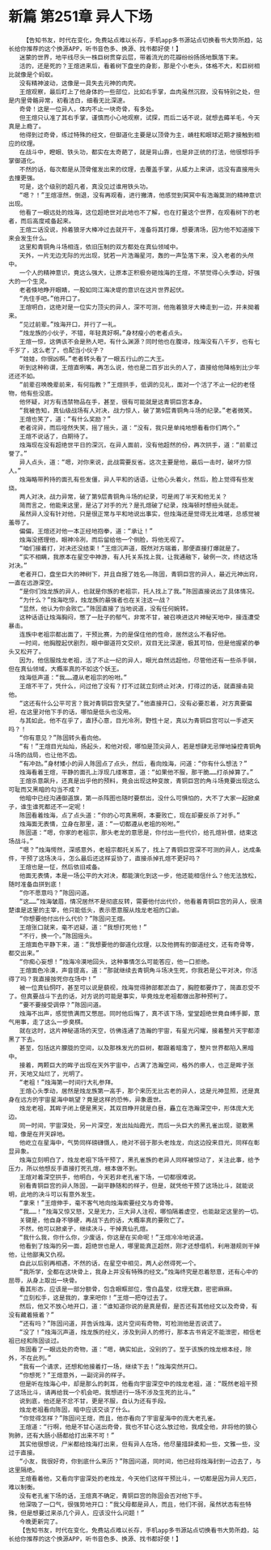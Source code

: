 # 新篇 第251章 异人下场
        【告知书友，时代在变化，免费站点难以长存，手机app多书源站点切换看书大势所趋，站长给你推荐的这个换源APP，听书音色多、换源、找书都好使！】
       迷蒙的世界，地平线尽头一株巨树贯穿云层，带着流光的花瓣纷纷扬扬地飘落下来。
       活的，还是死的？王煊进来后，看着树下盘坐的身影，那是个小老头，体格不大，和巨树相比就像是个蚂蚁。
       没有精神波动，这像是一具失去元神的肉壳。
       王煊观察，最后盯上了他身体的一些部位，比如右手掌，血肉虽然沉寂，没有特别之处，但是内里骨骼异常，初看洁白，细看无比深邃。
       奇骨！这是一位异人，体内不止一块奇骨，有多处。
       但王煊只认准了其右手掌，谨慎而小心地观察，试探，而后二话不说，就想去薅羊毛，今天真是上瘾了。
       他得到过奇骨，练过特殊的经文，但御道化主要是以顶骨为主，嵴柱和眼球近期才接触到相应的纹理。
       在战斗中，瞪眼、铁头功，都实在太奇葩了，就是背山靠，也是非正统的打法，他很想将手掌御道化。
       不然的话，每次都是从顶骨催发出来的纹理，去覆盖手掌，从威力上来讲，远没有直接用头去撞更强。
       可是，这个级别的超凡者，真没见过谁用铁头功。
       “嗯？！”王煊凛然，倒退，没有再观看，进行撇清，他感觉到冥冥中有浩瀚莫测的精神意识出现。
       他看了一眼远处的烛海，这位超绝世对此地也不了解，也在打量这个世界，在观看树下的老者，而后高度戒备起来。
       王煊二话没说，拎着狼牙大棒冲过去就开干，准备将其打爆，想要清场，因为他不知道接下来会发生什么。
       这里和青铜角斗场相连，依旧压制的双方都处在真仙领域中。
       天外，一片无边无际的光出现，犹若一片浩瀚星河，轰的一声坠落下来，没入老者的头颅中。
       一个人的精神意识，竟这么强大，让原本正积极夯砸烛海的王煊，不禁觉得心头季动，好强大的一个生灵。
       老者倏地睁开眼睛，一股如同江海决堤的意识在这片世界起伏。
       “先住手吧。”他开口了。
       王煊明白，这绝对是一位实力顶尖的异人，深不可测，他拖着狼牙大棒走到一边，并未拗着来。
       “见过前辈。”烛海开口，并行了一礼。
       “烛龙族的小伙子，不错，年轻真好啊。”身材瘦小的老者点头。
       王煊一惊，这俩该不会是熟人吧，有什么渊源？同时他也在腹诽，烛海没有八千岁，也有七千岁了，这么老了，也配当小伙子？
       “娃娃，你很凶啊。”老者转头看了一眼五行山的二大王。
       听到这种称谓，王煊直咧嘴，再怎么说，他也是二百岁出头的人了，直接给他降格到比少年还还不如。
       “前辈召唤晚辈前来，有何指教？”王煊拱手，低调的见礼，面对一个活了不止一纪的老怪物，他有些没底。
       他怀疑，对方有违禁物品在手，甚至，很有可能就是这青铜巨宫本身。
       “我被告知，真仙级战场有人对决，战力惊人，破了第9层青铜角斗场的纪录。”老者微笑。
       王煊也笑了，道：“有什么奖励？”
       老者诧异，而后哑然失笑，摇了摇头，道：“没有，我只是单纯地想看看你们两个。”
       王煊不说话了，白期待了。
       烛海现在没有超绝世平日的深沉，在异人面前，没有他超然的份，再次拱手，道：“前辈过誉了。”
       异人点头，道：“嗯，对你来说，此战需要反省。这次主要是他，最后一击时，破坏力惊人。”
       烛海略带矜持的面孔有些发僵，异人平和的话语，让他心头着火，然后，脸上觉得有些发烧。
       两人对决，战力异常，破了第9层青铜角斗场的纪录，可是闹了半天和他无关？
       简而言之，他能来这里，是沾了对手的光？是孔煊破了纪录，烛海顿时想扭头就走。
       虽然异人没有针对他，只是很正常与平和地说出事实，但烛海还是觉得无比难堪，总感觉被羞辱了。
       偏偏，王煊还对他一本正经地抱拳，道：“承让！”
       烛海没搭理他，眼神冷冽，而后留给他一个侧脸，将他无视了。
       “咱们接着打，对决还没结束！”王煊沉声道，既然对方端着，那便直接打爆就是了。
       “实不相瞒，我原本在星空中神游，有人托关系找上我，让我通融下，破例一次，终结这场对决。”
       老者开口，盘坐巨大的神树下，并且自报了姓名——陈固，青铜巨宫的异人，最近元神出窍，一直在远游深空。
       “是你们烛龙族的异人，也就是你族的老祖宗，托人找上了我。”陈固直接说出了具体情况。
       “为什么？”烛海吃惊，烛龙族的最强者也在关注这一战？
       “显然，他认为你会败亡。”陈固直接了当地说道，没有任何婉转。
       这种话语让烛海胸闷，憋了一肚子的郁气，非常不甘，被召唤进这片神秘天地中，接连遭受暴击。
       连族中老祖宗都出面了，干预比赛，为的是保住他的性命，居然这么不看好他。
       一时间，他胸膛起伏剧烈，眼中御道符文交织，双目无比深邃，极其可怕，但是他握紧的拳头又松开了。
       因为，他信服烛龙老祖，活了不止一纪的异人，眼光自然远超他，尽管他还有一些杀手锏，但在真仙领域，大概率真的不如这个妖王。
       烛海低声道：“我……遵从老祖宗的吩咐。”
       王煊不干了，凭什么，问过他了没有？打不过就立刻终止对决，打得过的话，就直接击毙他。
       “这还有什么公平可言？我对青铜巨宫失望了。”他直接开口，没有必要忍着，对方真要偏袒，在这里对他下手的话，哪怕是低头也没用。
       与其如此，他不在乎了，直抒心意，目光冷冽，野性十足，真以为青铜巨宫可以一手遮天吗？！
       “你有意见？”陈固转头看向他。
       “有！”王煊目光灿灿，扬起头，和他对视，哪怕是顶尖异人，若是想肆无忌惮地操控青铜角斗场的战局，也让他不齿。
       “有冲劲。”身材矮小的异人陈固点了点头，然后，看向烛海，问道：“你有什么想法？”
       烛海看着王煊，平静的面孔上浮现几缕寒意，道：“如果他不服，那干脆……打杀掉算了。”
       王煊杀意飙升，还真是出乎他的预料，竟会出现这种变故，青铜巨宫的角斗场竟要出现这么可耻而又黑暗的勾当不成？
       他暗中已经沟通御道旗，第一杀阵图也随时要祭出，没什么可惧怕的，大不了大家一起掀桌子，谁生谁死都还不一定呢！
       陈固看着烛海，点了点头道：“你的心可真黑啊，本要败亡，现在却要反杀了对手。”
       烛海面无表情，立身在那里，道：“一切都遵从老祖的吩咐。”
       陈固道：“嗯，你家的老祖宗，那头老龙的意思是，你付出一些代价，给孔煊补偿，结束这场战斗。”
       “嗯？”烛海愕然，深感意外，老祖宗都托关系了，找上了青铜巨宫深不可测的异人，达成条件，干预了这场决斗，怎么最后还这样妥协了，直接杀掉孔煊不更好吗？
       王煊也是一怔，然后依旧戒备。
       他面无表情，本是一场公平的大对决，都能演化到这一步，他还能相信什么？他无法放松，随时准备血拼到底！
       “你不愿意吗？”陈固问道。
       “这……”烛海皱眉，情况居然不是彻底反转，需要他付出代价，他看着青铜巨宫的异人，很清楚谁是这里的主宰，他只能低头，表示愿意服从烛龙老祖的口谕。
       “你想要他付出什么代价？”陈固问王煊。
       王煊张口就来，毫不迟疑，道：“我想打死他！”
       “不行，换一个。”陈固摇头。
       王煊面色平静下来，道：“我想要他的御道化纹理，以及他拥有的御道经文，还有奇骨等，都交出来。”
       “你痴心妄想！”烛海冷漠地回头，这种事情怎么可能答应，他一口拒绝。
       王煊面色冷漠，声音提高，道：“那就继续去青铜角斗场决生死，你我若是公平对决，你活得了吗？我直接按死你在场中！”
       被一位真仙恫吓，甚至可以说是藐视，烛海觉得肺部都淤血了，胸腔都要炸了，简直忍受不了。但真要战斗下去的话，对方说的可能是事实，毕竟烛龙老祖都做出那种预判了。
       “要不要接受调停？”陈固问道。
       烛海不出声，感觉愤满而又憋屈。同时他后悔了，真不该下场，堂堂超绝世竟自缚手脚，意气用事，走了这么一步臭棋。
       就在这时，这片神秘道场的天空，彷佛连通了浩瀚的宇宙，有星光闪耀，接着整片天宇都漆黑了下去。
       甚至，包括这片朦胧的空间，以及那株发光的巨树，都跟着暗澹了，整片世界都陷入黑暗中。
       接着，两颗巨大的眸子出现在天外宇宙中，占满了浩瀚空间，格外的瘆人，也正是眸子张开，天地又灿烂了，光明了。
       “老祖！”烛海第一时间行大礼参拜。
       王煊心头季动，居然是烛龙族第一高手，那个来历无比古老的异人，这是元神显照，还是真身在远方的宇宙星海中眺望？竟是这样的恐怖，异象震世。
       烛龙老祖，其眸子闭上便是黑天，其双目睁开就是白昼，矗立在浩瀚深空中，形体庞大无边。
       同一时间，宇宙深处，另一片深空，发出灿灿霞光，而后一头巨大的黑孔雀出现，驱散黑暗，像是在开天辟地。
       他屹立在星海中，气势同样磅礴慑人，绝对不弱于那头老烛龙，向这边投来目光，同样在彰显异象。
       烛海立刻明白了，烛龙老祖下场干预了，黑孔雀族的老异人同样被惊动了，关注此事，给予压力，所以他想反手直接打死孔煊，根本做不到。
       王煊对着深空拱手，他明白，今天若非老孔雀下场，一切都很难说。
       别看青铜巨宫的异人陈固，一副平静随和的样子，但是，就凭他干预了这场比斗，就能说明，此地的决斗可以有意外发生。
       “拿来！”王煊伸手，毫不客气地向烛海索要经文与奇骨等。
       “我……！”烛海又惊又怒，又是无力，三大异人注视，哪怕隔着虚空，也能敲定这里的一切。
       关键是，他自身不够硬，再战下去的话，大概率真的要败亡了。
       不然，他可以掀桌子，继续决斗，干掉真仙孔煊。
       “我什么我，你什么你，少废话，你这是在买命呢！”王煊冷冷地说道。
       他看到了烛海的另一面，超绝世也是人，哪里能真正超然，刚才还想借机，利用潜规则干掉他，让他鄙夷又仇视。
       自此以后别再相遇，不然的话，在星空中相见，两人必然得死一个。
       “我所学，全都在这块骨上，我身上并没有特殊的经文。”烛海终究是忍着怒意，还有心中的屈辱，从身上取出一块骨。
       看其形态，应该是一部分额骨，包含眼眶部位，雪白晶莹，纹理无数，密密麻麻。
       “立刻松手，这是我的，拿来吧你！”王煊一把夺过去了。
       然后，他又不放心地开口，道：“谁知道你说的是真是假，是否还有其他经文以及奇骨，有没有藏着掖着？”
       “还有吗？”陈固问道，并告诉烛海，这片空间有奇物，可检测他是否说谎了。
       “没了！”烛海沉声道，烛龙族的经义，涉及到异人的修行，那本古书肯定不能泄密，相信老祖已经和陈固谈过。
       陈固看了一眼远处的奇物，道：“嗯，确实如此，没别的了。至于该族的烛龙根本经，除外，不在此列。”
       “我有一个请求，还想和他接着打一场，继续下去！”烛海突然开口。
       “你想死？”王煊意外，一副诧异的样子。
       但是听在烛海心中，却是那么的刺耳，他看向宇宙深空中的烛龙老祖，道：“既然老祖干预了这场比斗，请再给我一个机会吧，我想进行一场不涉及生死的比斗。”
       说到底，他还是不忿不甘，更是不服，自认为还有手段。
       烛龙老祖看向陈固，暗中应该交谈了什么。
       “你觉得怎样？”陈固问王煊，而且，他亦看向了宇宙星海中的庞大老孔雀。
       王煊道：“行啊，他是不甘心送出奇骨，我也不甘心这么放过他，我成全他，非将他的狼心狗肺，还有大肠小肠都给打出来不可！”
       其实他很想说，尸米都给烛海打出来，但有异人在场，他尽量措辞柔和一些，文雅一些，没过于直接。
       “小友，我很好奇，你到底什么来历？”陈固问道，同时间，他已经将烛海封到一边去了，与这里隔绝。
       王煊看着他，又看向宇宙深处的老烛龙，今天他们这样干预比斗，一切都是因为异人无匹，难以制衡。
       没有老孔雀下场的话，王煊真不确定，青铜巨宫的陈固会否对他下手。
       他深吸了一口气，很强势地开口：“我父母都是异人，而且，他们不弱，虽然状态有些特殊，但是想要过来杀几个异人，应该没什么问题！”
       今晚更新完了。
       【告知书友，时代在变化，免费站点难以长存，手机app多书源站点切换看书大势所趋，站长给你推荐的这个换源APP，听书音色多、换源、找书都好使！】